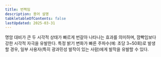 ```yaml
---
title: 번쩍임
description: 용어 설명
tabkletableOfContents: false
lastUpdated: 2025-03-31
---
```


명암 대비가 큰 두 시각적 상태가 빠르게 번갈아 나타나는 효과를 의미하며, 깜빡임보다 강한 시각적 자극을 유발한다. 특정 밝기 변화가 빠른 주파수(예: 초당 3~50회)로 발생할 경우, 일부 사용자(특히 광과민성 발작이 있는 사람)에게 발작을 유발할 수 있다.